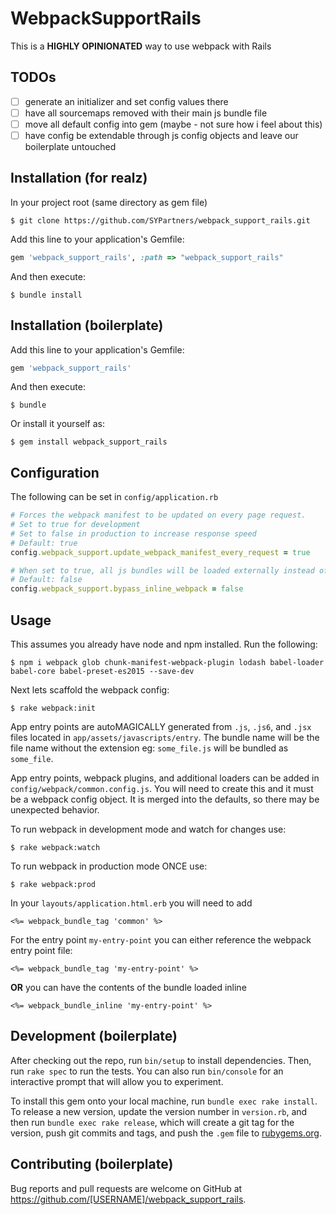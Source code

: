 # WebpackSupportRails

This is a **HIGHLY OPINIONATED** way to use webpack with Rails

## TODOs

- [ ] generate an initializer and set config values there
- [ ] have all sourcemaps removed with their main js bundle file
- [ ] move all default config into gem (maybe - not sure how i feel about this)
- [ ] have config be extendable through js config objects and leave our boilerplate untouched

## Installation (for realz)

In your project root (same directory as gem file)

    $ git clone https://github.com/SYPartners/webpack_support_rails.git

Add this line to your application's Gemfile:

```ruby
gem 'webpack_support_rails', :path => "webpack_support_rails"
```

And then execute:

    $ bundle install


## Installation (boilerplate)

Add this line to your application's Gemfile:

```ruby
gem 'webpack_support_rails'
```

And then execute:

    $ bundle

Or install it yourself as:

    $ gem install webpack_support_rails

## Configuration

The following can be set in `config/application.rb`

```ruby
# Forces the webpack manifest to be updated on every page request.
# Set to true for development
# Set to false in production to increase response speed
# Default: true
config.webpack_support.update_webpack_manifest_every_request = true

# When set to true, all js bundles will be loaded externally instead of inlined.
# Default: false
config.webpack_support.bypass_inline_webpack = false
```

## Usage

This assumes you already have node and npm installed. Run the following:

    $ npm i webpack glob chunk-manifest-webpack-plugin lodash babel-loader babel-core babel-preset-es2015 --save-dev

Next lets scaffold the webpack config:

    $ rake webpack:init

App entry points are autoMAGICALLY generated from `.js`, `.js6`, and `.jsx` files located in `app/assets/javascripts/entry`. The bundle name will be the file name without the extension eg: `some_file.js` will be bundled as `some_file`.

App entry points, webpack plugins, and additional loaders can be added in `config/webpack/common.config.js`. You will need to create this and it must be a webpack config object. It is merged into the defaults, so there may be unexpected behavior.

To run webpack in development mode and watch for changes use:

    $ rake webpack:watch

To run webpack in production mode ONCE use:

    $ rake webpack:prod

In your `layouts/application.html.erb` you will need to add

```erb
<%= webpack_bundle_tag 'common' %>
```

For the entry point `my-entry-point` you can either reference the webpack entry point file:

```erb
<%= webpack_bundle_tag 'my-entry-point' %>
```

**OR** you can have the contents of the bundle loaded inline

```erb
<%= webpack_bundle_inline 'my-entry-point' %>
```


## Development (boilerplate)

After checking out the repo, run `bin/setup` to install dependencies. Then, run `rake spec` to run the tests. You can also run `bin/console` for an interactive prompt that will allow you to experiment.

To install this gem onto your local machine, run `bundle exec rake install`. To release a new version, update the version number in `version.rb`, and then run `bundle exec rake release`, which will create a git tag for the version, push git commits and tags, and push the `.gem` file to [rubygems.org](https://rubygems.org).

## Contributing (boilerplate)

Bug reports and pull requests are welcome on GitHub at https://github.com/[USERNAME]/webpack_support_rails.

